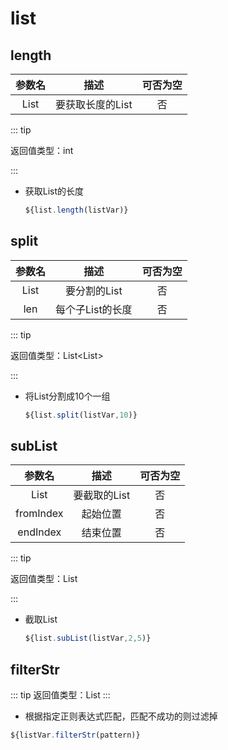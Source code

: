 # list

## length

| 参数名 |       描述       | 可否为空 |
| :----: | :--------------: | :------: |
|  List  | 要获取长度的List |    否    |

::: tip 

返回值类型：int

:::


- 获取List的长度

  ```javascript
  ${list.length(listVar)}
  ```

## split

| 参数名 |       描述       | 可否为空 |
| :----: | :--------------: | :------: |
|  List  |   要分割的List   |    否    |
|  len   | 每个子List的长度 |    否    |

::: tip 

返回值类型：List\<List>

:::


- 将List分割成10个一组

  ```javascript
  ${list.split(listVar,10)}
  ```

## subList

|  参数名   |     描述     | 可否为空 |
| :-------: | :----------: | :------: |
|   List    | 要截取的List |    否    |
| fromIndex |   起始位置   |    否    |
| endIndex  |   结束位置   |    否    |

::: tip 

返回值类型：List

:::


- 截取List

  ```javascript
  ${list.subList(listVar,2,5)}
  ```

## filterStr
::: tip 
返回值类型：List
:::

- 根据指定正则表达式匹配，匹配不成功的则过滤掉
```javascript
${listVar.filterStr(pattern)}
```